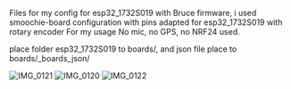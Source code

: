 Files for my config for esp32_1732S019 with Bruce firmware, i used smoochie-board configuration with pins adapted for esp32_1732S019 with rotary encoder
For my usage No mic, no GPS, no NRF24 used.

place folder esp32_1732S019 to boards/, and
json file place to boards/_boards_json/


![IMG_0121](https://github.com/user-attachments/assets/fa80bf96-9ce3-489e-8dbd-7436c7b9d8bb)
![IMG_0120](https://github.com/user-attachments/assets/9e18e0a1-1200-4391-af8f-03d1a6865866)
![IMG_0122](https://github.com/user-attachments/assets/194a555c-3fc7-4876-856f-211f2ffafac7)
